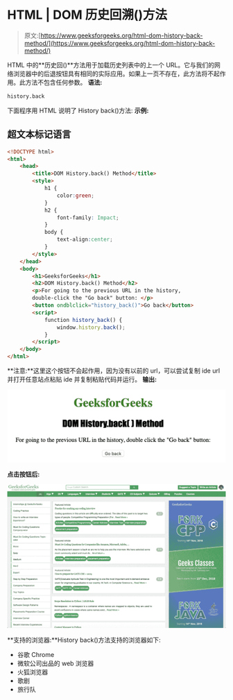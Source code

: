# HTML | DOM 历史回溯()方法

> 原文:[https://www.geeksforgeeks.org/html-dom-history-back-method/](https://www.geeksforgeeks.org/html-dom-history-back-method/)

HTML 中的**历史回()**方法用于加载历史列表中的上一个 URL。它与我们的网络浏览器中的后退按钮具有相同的实际应用。如果上一页不存在，此方法将不起作用。此方法不包含任何参数。
**语法:**

```html
history.back
```

下面程序用 HTML 说明了 History back()方法:
**示例:**

## 超文本标记语言

```html
<!DOCTYPE html>
<html>
    <head>
        <title>DOM History.back() Method</title>
        <style>
            h1 {
                color:green;
            }
            h2 {
                font-family: Impact;
            }
            body {
                text-align:center;
            }
        </style>
    </head>
    <body>
        <h1>GeeksforGeeks</h1>
        <h2>DOM History.back() Method</h2>
        <p>For going to the previous URL in the history,
        double-click the "Go back" button: </p>
        <button ondblclick="history_back()">Go back</button>
        <script>
            function history_back() {
                window.history.back();
            }
        </script>
    </body>
</html>                   
```

**注意:**这里这个按钮不会起作用，因为没有以前的 url，可以尝试复制 ide url 并打开任意站点粘贴 ide 并复制粘贴代码并运行。
**输出:**

![](img/54e9168fac495a6f17689349fc4cb216.png)

**点击按钮后:**

![](img/f79cb24bebb47a37ddec121204d75040.png)

**支持的浏览器:**History back()方法支持的浏览器如下:

*   谷歌 Chrome
*   微软公司出品的 web 浏览器
*   火狐浏览器
*   歌剧
*   旅行队